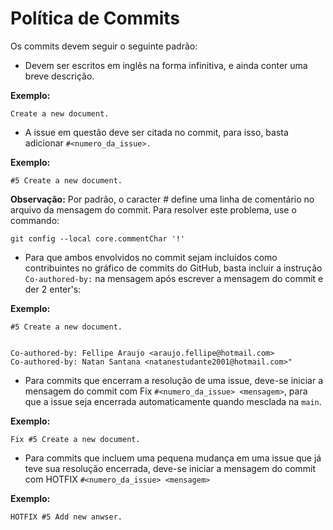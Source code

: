 # Política de Commits

Os commits devem seguir o seguinte padrão:

* Devem ser escritos em inglês na forma infinitiva, e ainda conter uma breve descrição.

<b>Exemplo:</b>

```
Create a new document.
```

* A issue em questão deve ser citada no commit, para isso, basta adicionar 
``` #<numero_da_issue>. ```

<b>Exemplo:</b>

```
#5 Create a new document.
```

<b>Observação:</b> Por padrão, o caracter # define uma linha de comentário no arquivo da mensagem do commit. Para resolver este problema, use o commando:

```
git config --local core.commentChar '!'
```

* Para que ambos envolvidos no commit sejam incluídos como contribuintes no gráfico de commits do GitHub, basta incluir a instrução ```Co-authored-by:``` na mensagem após escrever a mensagem do commit e der 2 enter's:

<b>Exemplo:</b>

```
#5 Create a new document.


Co-authored-by: Fellipe Araujo <araujo.fellipe@hotmail.com>
Co-authored-by: Natan Santana <natanestudante2001@hotmail.com>"
```

* Para commits que encerram a resolução de uma issue, deve-se iniciar a mensagem do commit com Fix ```#<numero_da_issue> <mensagem>```, para que a issue seja encerrada automaticamente quando mesclada na ```main```.

<b>Exemplo:</b>

```
Fix #5 Create a new document.
```

* Para commits que incluem uma pequena mudança em uma issue que já teve sua resolução encerrada, deve-se iniciar a mensagem do commit com HOTFIX ```#<numero_da_issue> <mensagem>```

<b>Exemplo:</b>

```
HOTFIX #5 Add new anwser.
```